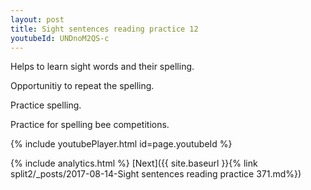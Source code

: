 ```yaml
---
layout: post
title: Sight sentences reading practice 12
youtubeId: UNDnoM2QS-c
---
```

 
 
Helps to learn sight words and their spelling.

Opportunitiy to repeat the spelling. 

Practice spelling. 
 
Practice for spelling bee competitions. 
 
{% include youtubePlayer.html id=page.youtubeId %}
 
 
{% include analytics.html %} 
[Next]({{ site.baseurl }}{% link  split2/_posts/2017-08-14-Sight sentences reading practice 371.md%})
 
